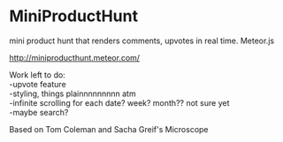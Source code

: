 # MiniProductHunt
mini product hunt that renders comments, upvotes in real time. Meteor.js  

http://miniproducthunt.meteor.com/

Work left to do:  
-upvote feature  
-styling, things plainnnnnnnnn atm  
-infinite scrolling for each date? week? month?? not sure yet  
-maybe search?


Based on Tom Coleman and Sacha Greif's Microscope  
